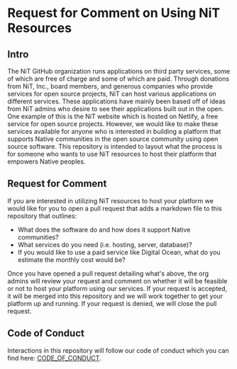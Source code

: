 # Request for Comment on Using NiT Resources

## Intro

The NiT GitHub organization runs applications on third party services, some of which are free of charge and some of which are paid. Through donations from NiT, Inc., board members, and generous companies who provide services for open source projects, NiT can host various applications on different services. These applications have mainly been based off of ideas from NiT admins who desire to see their applications built out in the open. One example of this is the NiT website which is hosted on Netlify, a free service for open source projects. However, we would like to make these services available for anyone who is interested in building a platform that supports Native communities in the open source community using open source software. This repository is intended to layout what the process is for someone who wants to use NiT resources to host their platform that empowers Native peoples.

## Request for Comment

If you are interested in utilizing NiT resources to host your platform we would like for you to open a pull request that adds a markdown file to this repository that outlines:

- What does the software do and how does it support Native communities?
- What services do you need (i.e. hosting, server, database)?
- If you would like to use a paid service like Digital Ocean, what do you estimate the monthly cost would be?

Once you have opened a pull request detailing what's above, the org admins will review your request and comment on whether it will be feasible or not to host your platform using our services. If your request is accepted, it will be merged into this repository and we will work together to get your platform up and running. If your request is denied, we will close the pull request.

## Code of Conduct

Interactions in this repository will follow our code of conduct which you can find here: [CODE_OF_CONDUCT](CODE_OF_CONDUCT.md).
